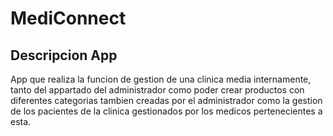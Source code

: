 # MediConnect
## Descripcion App
App que realiza la funcion de gestion de una clinica media internamente, tanto del appartado del administrador como poder crear productos con diferentes categorias tambien creadas por el administrador como la gestion de los pacientes de la clinica gestionados por los medicos pertenecientes a esta.
